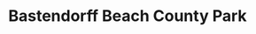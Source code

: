 ---
photo_name: /img/Campsite.jpg
photo_alt: Camping in Bastendorff County Park, Charleston, OR
title: Bastendorff Beach County Park
property_name: Bastendorff Beach County Park
property_category: '2'
address:
  street: 63379 Bastendorff Beach Road
  street2: 
  city: Charleston
  state: OR
  zip: '97420'
phone_toll_free: 
phone_local: 541-888-5353
units: '74'
cost: '1'
property_description: >-
  Perched on the hill overlooking Bastendorff Beach is the 89 acre County Park open year-round for RV or tent camping. Amenities: RV’s up to 45 feet. Fish cleaning area, Full hookups, Handicap accessible, Pets OK, Cable, High Speed Internet, Laundry.
website: 'http://www.co.coos.or.us/Departments/CoosCountyParks/Bastendorff.aspx'
amenityList: 
  - amenitySelect: '5'
  - amenitySelect: '6'
  - amenitySelect: '9'
---